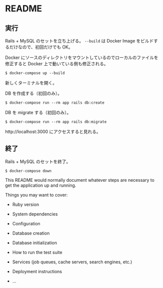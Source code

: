 # README

## 実行

Rails + MySQL のセットを立ち上げる。
`--build` は Docker Image をビルドするだけなので、初回だけでも OK。

Docker にソースのディレクトリをマウントしているのでローカルのファイルを修正すると Docker 上で動いている側も修正される。

```
$ docker-compose up --build
```

新しくターミナルを開く。

DB を作成する（初回のみ）。

```
$ docker-compose run --rm app rails db:create
```

DB を migrate する（初回のみ）。

```
$ docker-compose run --rm app rails db:migrate
```

http://localhost:3000 にアクセスすると見れる。

## 終了

Rails + MySQL のセットを終了。

```
$ docker-compose down
```

This README would normally document whatever steps are necessary to get the
application up and running.

Things you may want to cover:

- Ruby version

- System dependencies

- Configuration

- Database creation

- Database initialization

- How to run the test suite

- Services (job queues, cache servers, search engines, etc.)

- Deployment instructions

- ...
